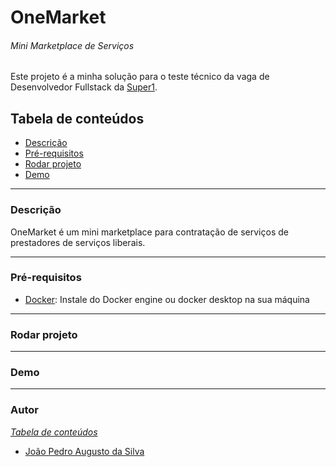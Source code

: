 # OneMarket

###### Mini Marketplace de Serviços

Este projeto é a minha solução para o teste técnico da vaga de Desenvolvedor
Fullstack da [Super1](https://super1.com.br).

## Tabela de conteúdos

- [Descrição](#descrição)
- [Pré-requisitos](#pré-requisitos)
- [Rodar projeto](#rodar-projeto)
- [Demo](#demo)

---
### Descrição

OneMarket é um mini marketplace para contratação de serviços de prestadores 
de serviços liberais.

---
### Pré-requisitos

- [Docker](): Instale do Docker engine ou docker desktop na sua máquina

---
### Rodar projeto

---
### Demo

---
### Autor
_[Tabela de conteúdos](#tabela-de-conteúdos)_

- [João Pedro Augusto da Silva](https://pedroaug.vercel.app)
